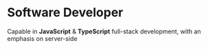 # Software Developer
Capable in **JavaScript** & **TypeScript** full-stack development, with an emphasis on server-side
